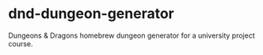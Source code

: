# dnd-dungeon-generator
Dungeons &amp; Dragons homebrew dungeon generator for a university project course.

